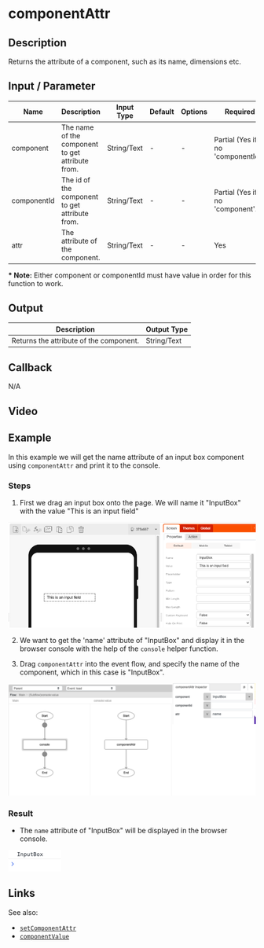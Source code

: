 # componentAttr

## Description

Returns the attribute of a component, such as its name, dimensions etc.

## Input / Parameter

| Name | Description | Input Type | Default | Options | Required |
| ------ | ------ | ------ | ------ | ------ | ------ |
| component | The name of the component to get attribute from. | String/Text | - | - | Partial (Yes if no 'componentId'.) |
| componentId | The id of the component to get attribute from. | String/Text | - | - | Partial (Yes if no 'component'.) |
| attr | The attribute of the component. | String/Text | - | - | Yes |

__\* Note:__ Either component or componentId must have value in order for this function to work.

## Output

| Description | Output Type |
| ------ | ------ |
| Returns the attribute of the component. | String/Text |

## Callback

N/A

## Video


## Example

In this example we will get the name attribute of an input box component using `componentAttr` and print it to the console. 


### Steps

1. First we drag an input box onto the page. We will name it "InputBox" with the value "This is an input field"

![](componentAttr-step-1.png)

2. We want to get the 'name' attribute of "InputBox" and display it in the browser console with the help of the `console` helper function. 
   
3. Drag `componentAttr` into the event flow, and specify the name of the component, which in this case is "InputBox".

![](componentAttr-step-2.png)


### Result

- The `name` attribute of "InputBox" will be displayed in the browser console.

![](componentAttr-step-3.png)

## Links
See also: 

* [`setComponentAttr`](./setcomponentattr)
* [`componentValue`](./componentvalue)